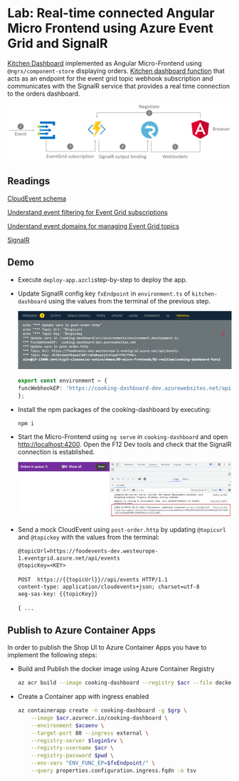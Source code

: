 # Lab: Real-time connected Angular Micro Frontend using Azure Event Grid and SignalR

[Kitchen Dashboard](/app/web/cooking-dashboard/) implemented as Angular Micro-Frontend using `@ngrx/component-store` displaying orders.  [Kitchen dashboard function](/app/functions/cooking-dashboard-func/) that acts as an endpoint for the event grid topic webhook subscription and communicates with the SignalR service that provides a real time connection to the orders dashboard.

![architecture](_images/architecture.png)

## Readings

[CloudEvent schema](https://docs.microsoft.com/en-us/azure/event-grid/cloudevents-schema)

[Understand event filtering for Event Grid subscriptions](https://learn.microsoft.com/en-us/azure/event-grid/event-filtering)

[Understand event domains for managing Event Grid topics](https://learn.microsoft.com/en-us/azure/event-grid/event-domains?tabs=event-grid-event-schema)

[SignalR](https://docs.microsoft.com/en-us/azure/azure-signalr)

## Demo

-   Execute `deploy-app.azcli`step-by-step to deploy the app.

-   Update SignalR config key `fxEndpoint` in `environment.ts` of `kitchen-dashboard` using the values from the terminal of the previous step.

    ![azure](_images/cfg.png)

    ```typescript
    export const environment = {
    funcWebhookEP: 'https://cooking-dashboard-dev.azurewebsites.net/api',
    };
    ```
- Install the npm packages of the cooking-dashboard by executing:

    ```bash
    npm i
    ```

-   Start the Micro-Frontend using `ng serve` in `cooking-dashboard` and open [http://localhost:4200](http://localhost:4200). Open the F12 Dev tools and check that the SignalR connection is established.

    ![websocket](_images/websocket.png)

-   Send a mock CloudEvent using `post-order.http` by updating `@topicurl` and `@topickey` with the values from the terminal:

    ```
    @topicUrl=https://foodevents-dev.westeurope-1.eventgrid.azure.net/api/events
    @topicKey=<KEY>

    POST  https://{{topicUrl}}//api/events HTTP/1.1
    content-type: application/cloudevents+json; charset=utf-8
    aeg-sas-key: {{topicKey}}

    { ...
    ```
## Publish to Azure Container Apps

In order to publish the Shop UI to Azure Container Apps you have to implement the following steps:

- Build and Publish the docker image using Azure Container Registry

    ```bash
    az acr build --image cooking-dashboard --registry $acr --file dockerfile .
    ```

- Create a Container app with ingress enabled

    ```bash
    az containerapp create -n cooking-dashboard -g $grp \
        --image $acr.azurecr.io/cooking-dashboard \
        --environment $acaenv \
        --target-port 80 --ingress external \
        --registry-server $loginSrv \
        --registry-username $acr \
        --registry-password $pwd \
        --env-vars "ENV_FUNC_EP=$fxEndpoint/" \
        --query properties.configuration.ingress.fqdn -o tsv
    ```
